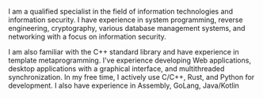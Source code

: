 I am a qualified specialist in the field of information technologies and information security. I have experience in system programming, reverse engineering, cryptography, various database management systems, and networking with a focus on information security. 

I am also familiar with the C++ standard library and have experience in template metaprogramming. I've experience developing Web applications, desktop applications with a graphical interface, and multithreaded synchronization. In my free time, I actively use C/C++, Rust, and Python for development. I also have experience in Assembly, GoLang, Java/Kotlin
